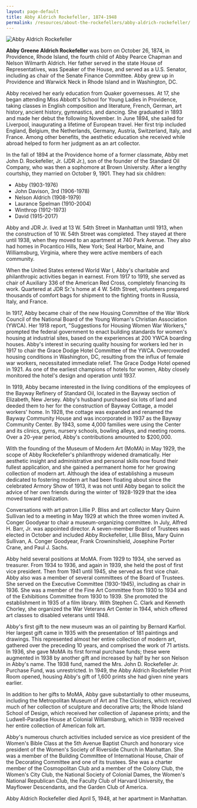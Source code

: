 ```yaml
---
layout: page-default
title: Abby Aldrich Rockefeller, 1874-1948
permalink: /resources/about-the-rockefellers/abby-aldrich-rockefeller/
---
```


<div class="bio-page-image"><img alt="Abby Aldrich Rockefeller" src="{{site.baseurl}}/assets/img/04_abbyaldrichrockefeller.png"/></div>

**Abby Greene Aldrich Rockefeller** was born on October 26, 1874, in Providence, Rhode Island, the fourth child of Abby Pearce Chapman and Nelson Wilmarth Aldrich. Her father served in the state House of Representatives, was Speaker of the House, and served as a U.S. Senator, including as chair of the Senate Finance Committee. Abby grew up in Providence and Warwick Neck in Rhode Island and in Washington, DC.   

Abby received her early education from Quaker governesses. At 17, she began attending Miss Abbott's School for Young Ladies in Providence, taking classes in English composition and literature, French, German, art history, ancient history, gymnastics, and dancing. She graduated in 1893 and made her debut the following November. In June 1894, she sailed for Liverpool, inaugurating a lifetime of European travel. Her first trip included England, Belgium, the Netherlands, Germany, Austria, Switzerland, Italy, and France. Among other benefits, the aesthetic education she received while abroad helped to form her judgment as an art collector.

In the fall of 1894 at the Providence home of a former classmate, Abby met John D. Rockefeller, Jr. (JDR Jr.), son of the founder of the Standard Oil Company, who was then a sophomore at Brown University. After a lengthy courtship, they married on October 9, 1901. They had six children:

*   Abby (1903-1976)
*   John Davison, 3rd (1906-1978)
*   Nelson Aldrich (1908-1979)
*   Laurance Spelman (1910-2004)
*   Winthrop (1912-1973)
*   David (1915-2017)

Abby and JDR Jr. lived at 13 W. 54th Street in Manhattan until 1913, when the construction of 10 W. 54th Street was completed. They stayed at there until 1938, when they moved to an apartment at 740 Park Avenue. They also had homes in Pocantico Hills, New York; Seal Harbor, Maine, and Williamsburg, Virginia, where they were active members of each community.

When the United States entered World War I, Abby's charitable and philanthropic activities began in earnest. From 1917 to 1919, she served as chair of Auxiliary 336 of the American Red Cross, completely financing its work. Quartered at JDR Sr.'s home at 4 W. 54th Street, volunteers prepared thousands of comfort bags for shipment to the fighting fronts in Russia, Italy, and France.

In 1917, Abby became chair of the new Housing Committee of the War Work Council of the National Board of the Young Woman's Christian Association (YWCA). Her 1918 report, "Suggestions for Housing Women War Workers," prompted the federal government to enact building standards for women's housing at industrial sites, based on the experiences at 200 YWCA boarding houses. Abby's interest in securing quality housing for workers led her in 1917 to chair the Grace Dodge Hotel Committee of the YWCA. Overcrowded housing conditions in Washington, DC, resulting from the influx of female war workers, necessitated immediate relief. The Grace Dodge Hotel opened in 1921. As one of the earliest champions of hotels for women, Abby closely monitored the hotel's design and operation until 1937.

In 1919, Abby became interested in the living conditions of the employees of the Bayway Refinery of Standard Oil, located in the Bayway section of Elizabeth, New Jersey. Abby's husband purchased six lots of land and deeded them to her for the construction of Bayway Cottage, a model workers' home. In 1928, the cottage was expanded and renamed the Bayway Community House and was incorporated in 1937 as the Bayway Community Center. By 1943, some 4,000 families were using the Center and its clinics, gyms, nursery schools, bowling alleys, and meeting rooms. Over a 20-year period, Abby's contributions amounted to $200,000.

With the founding of the Museum of Modern Art (MoMA) in May 1929, the scope of Abby Rockefeller's philanthropy widened dramatically. Her aesthetic insight and administrative and personal skills now found their fullest application, and she gained a permanent home for her growing collection of modern art. Although the idea of establishing a museum dedicated to fostering modern art had been floating about since the celebrated Armory Show of 1913, it was not until Abby began to solicit the advice of her own friends during the winter of 1928-1929 that the idea moved toward realization.

Conversations with art patron Lillie P. Bliss and art collector Mary Quinn Sullivan led to a meeting in May 1929 at which the three women invited A. Conger Goodyear to chair a museum-organizing committee. In July, Alfred H. Barr, Jr. was appointed director. A seven-member Board of Trustees was elected in October and included Abby Rockefeller, Lillie Bliss, Mary Quinn Sullivan, A. Conger Goodyear, Frank Crowninshield, Josephine Porter Crane, and Paul J. Sachs.

Abby held several positions at MoMA. From 1929 to 1934, she served as treasurer. From 1934 to 1936, and again in 1939, she held the post of first vice president. Then from 1941 until 1945, she served as first vice chair. Abby also was a member of several committees of the Board of Trustees. She served on the Executive Committee (1930-1945), including as chair in 1936. She was a member of the Fine Art Committee from 1930 to 1934 and of the Exhibitions Committee from 1930 to 1939. She promoted the establishment in 1935 of a film library. With Stephen C. Clark and Kenneth Chorley, she organized the War Veterans Art Center in 1944, which offered art classes to disabled veterans until 1948.

Abby's first gift to the new museum was an oil painting by Bernard Karfiol. Her largest gift came in 1935 with the presentation of 181 paintings and drawings. This represented almost her entire collection of modern art, gathered over the preceding 10 years, and comprised the work of 71 artists. In 1936, she gave MoMA its first formal purchase funds; these were augmented in 1938 by another gift and increased by half by her son Nelson in Abby's name. The 1938 fund, named the Mrs. John D. Rockefeller Jr. Purchase Fund, was unrestricted. In 1949, the Abby Aldrich Rockefeller Print Room opened, housing Abby's gift of 1,600 prints she had given nine years earlier.

In addition to her gifts to MoMA, Abby gave substantially to other museums, including the Metropolitan Museum of Art and The Cloisters, which received much of her collection of sculpture and decorative arts; the Rhode Island School of Design, which received her collection of Japanese prints; and the Ludwell-Paradise House at Colonial Williamsburg, which in 1939 received her entire collection of American folk art.

Abby's numerous church activities included service as vice president of the Women's Bible Class at the 5th Avenue Baptist Church and honorary vice president of the Women's Society of Riverside Church in Manhattan. She was a member of the Building Committee of International House, Chair of the Decorating Committee and one of its trustees. She was a charter member of the Cosmopolitan Club and a member of the Colony Club, the Women's City Club, the National Society of Colonial Dames, the Women's National Republican Club, the Faculty Club of Harvard University, the Mayflower Descendants, and the Garden Club of America.

Abby Aldrich Rockefeller died April 5, 1948, at her apartment in Manhattan.
